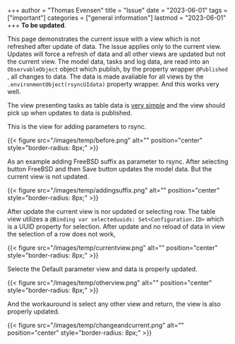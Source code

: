 +++
author = "Thomas Evensen"
title = "Issue"
date = "2023-06-01"
tags = ["important"]
categories = ["general information"]
lastmod = "2023-06-01"
+++
**To be updated**.

This page demonstrates the current issue with a view which is not refreshed after update of data. The issue  applies only to the current view. Updates will force a refresh of data and  all other views are updated but not the current view. The model data, tasks and log data, are read into an `ObservableObject` object which publish, by  the  property wrapper `@Published` , all changes to data. The data is made avaliable for all views by the `.environmentObject(rsyncUIdata)` property wrapper. And this works very well.

The view presenting tasks as table data is [very simple](https://github.com/rsyncOSX/RsyncUI/blob/main/RsyncUI/Views/Configurations/ListofTasksLightView.swift) and the view should pick up when updates to data is published.

This is the view for adding parameters to rsync. 
 
{{< figure src="/images/temp/before.png" alt="" position="center" style="border-radius: 8px;" >}}

As an example adding FreeBSD suffix as parameter to rsync. After selecting button FreeBSD and then Save button updates the model data. But the current view is not updated.

{{< figure src="/images/temp/addingsuffix.png" alt="" position="center" style="border-radius: 8px;" >}}

After update the current view is nor updated or selecting row. The table view utilizes a `@Binding var selecteduuids: Set<Configuration.ID>` which is a UUID property for selection. After update and no reload of data in view the selection of a row does not work,

{{< figure src="/images/temp/currentview.png" alt="" position="center" style="border-radius: 8px;" >}}

Selecte the Default parameter view and data is properly updated.

{{< figure src="/images/temp/otherview.png" alt="" position="center" style="border-radius: 8px;" >}}

And the workauround is select any other view and return, the view is also properly updated.

{{< figure src="/images/temp/changeandcurrent.png" alt="" position="center" style="border-radius: 8px;" >}}

